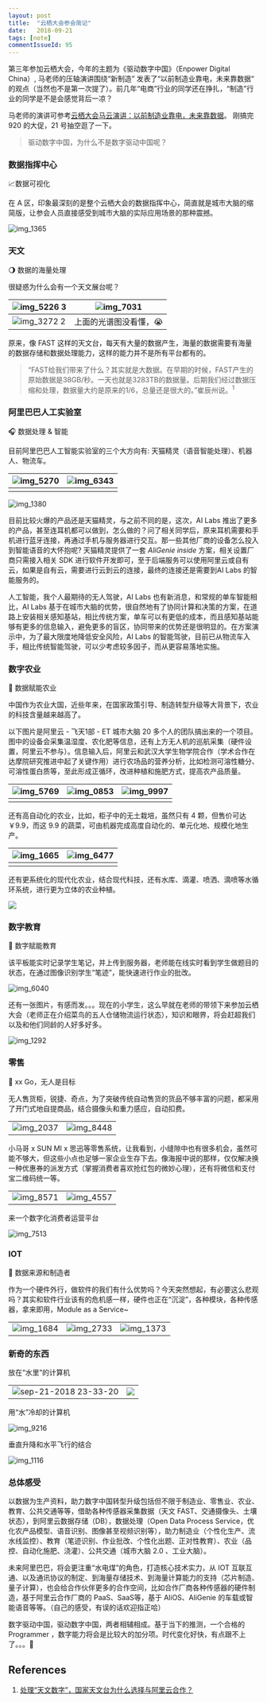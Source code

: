 ```yaml
---
layout: post
title:  "云栖大会参会简记"
date:   2018-09-21
tags: [note]
commentIssueId: 95
---
```




第三年参加云栖大会，今年的主题为《驱动数字中国》（Enpower Digital China）, 马老师的压轴演讲围绕“新制造” 发表了“以前制造业靠电，未来靠数据“ 的观点（当然也不是第一次提了）。前几年“电商”行业的同学还在挣扎，“制造”行业的同学是不是会感觉背后一凉？

马老师的演讲可参考[云栖大会马云演讲：以前制造业靠电，未来靠数据](https://yq.aliyun.com/articles/642062?spm=a2c4e.11153959.teamhomeleft.133.111f558eYLU0pW)。 刚搞完 920 的大促，21 号抽空逛了一下。

> 驱动数字中国，为什么不是数字驱动中国呢？

### 数据指挥中心

📈数据可视化

在 A 区，印象最深刻的是整个云栖大会的数据指挥中心，简直就是城市大脑的缩简版，让参会人员直接感受到城市大脑的实际应用场景的那种震撼。

![img_1365](https://user-images.githubusercontent.com/7157346/45884597-e9f3d900-bde6-11e8-97cb-7aebad35fa4e.JPG)



### 天文

🌖 数据的海量处理

很疑惑为什么会有一个天文展台呢？

| ![img_5226 3](https://user-images.githubusercontent.com/7157346/45885657-91720b00-bde9-11e8-8bf7-5d705e033223.JPG) | ![img_7031](https://user-images.githubusercontent.com/7157346/45885654-9040de00-bde9-11e8-9b84-74495031f45b.JPG) |
| ------------------------------------------------------------ | ------------------------------------------------------------ |
| ![img_3272 2](https://user-images.githubusercontent.com/7157346/45885661-93d46500-bde9-11e8-801d-204c088fa846.JPG) | 上面的光谱图没看懂，😭                                        |

原来，像 FAST 这样的天文台，每天有大量的数据产生，海量的数据需要有海量的数据存储和数据处理能力，这样的能力并不是所有平台都有的。

> “FAST给我们带来了什么？其实就是大数据。在早期的时候，FAST产生的原始数据是38GB/秒。一天也就是3283TB的数据量。后期我们经过数据压缩和处理，数据量大约是原来的1/6，总量还是很大的。”崔辰州说。<sup>1</sup>



### 阿里巴巴人工实验室

🎧 数据处理 & 智能

目前阿里巴巴人工智能实验室的三个大方向有: 天猫精灵（语音智能处理）、机器人、物流车。

| ![img_5270](https://user-images.githubusercontent.com/7157346/45886357-84561b80-bdeb-11e8-8dfd-0517be1efc60.JPG) | ![img_6343](https://user-images.githubusercontent.com/7157346/45886362-87e9a280-bdeb-11e8-939b-792a818d69bd.JPG) |
| ------------------------------------------------------------ | ------------------------------------------------------------ |
|                                                              |                                                              |

![img_1380](https://user-images.githubusercontent.com/7157346/45886352-8029fe00-bdeb-11e8-9b02-06b01989574e.JPG)

目前比较火爆的产品还是天猫精灵，与之前不同的是，这次，AI Labs 推出了更多的产品，甚至连耳机都可以做到，怎么做的？问了相关同学后，原来耳机需要和手机进行蓝牙连接，再通过手机与服务器进行交互。那一些其他厂商的设备怎么投入到智能语音的大怀抱呢? 天猫精灵提供了一套 *AliGenie* *inside* 方案，相关设置厂商只需接入相关 SDK 进行软件开发即可，至于后端服务可以使用阿里云或自有云，如果是自有云，需要进行云到云的连接，最终的连接还是需要到AI Labs 的智能服务的。

人工智能，我个人最期待的无人驾驶，AI Labs 也有新消息，和常规的单车智能相比，AI Labs 基于在城市大脑的优势，很自然地有了协同计算和决策的方案，在道路上安装相关感知基站，相比传统方案，单车可以有更低的成本，而且感知基站能够有更多的信息输入，避免更多的盲区，协同带来的优势还是很明显的。在方案演示中，为了最大限度地降低安全风险，AI Labs 的智能驾驶，目前已从物流车入手，相比传统智能驾驶，可以少考虑较多因子，而从更容易落地实施。



### 数字农业

🌱 数据赋能农业

中国作为农业大国，近些年来，在国家政策引导、制造转型升级等大背景下，农业的科技含量越来越高了。

以下图片是阿里云 - 飞天1部 - ET 城市大脑 20 多个人的团队搞出来的一个项目。图中的设备会采集温湿度、农化肥等信息，还有上方无人机的巡航采集（硬件设置，阿里云不参与）。信息输入后，阿里云和武汉大学生物学院合作（学术合作在达摩院研究推进中起了关键作用）进行农场品的营养分析，比如检测可溶性糖分、可溶性蛋白质等，至此形成正循环，改进种植和施肥方式，提高农产品质量。

| ![img_5769](https://user-images.githubusercontent.com/7157346/45888840-a357ac00-bdf1-11e8-97dd-a4a4988c31df.JPG) | ![img_0853](https://user-images.githubusercontent.com/7157346/45888514-d483ac80-bdf0-11e8-9738-1eefdf5ea2ba.JPG) | ![img_9997](https://user-images.githubusercontent.com/7157346/45888518-d64d7000-bdf0-11e8-9940-666aa459630d.JPG) |
| ------------------------------------------------------------ | ------------------------------------------------------------ | ------------------------------------------------------------ |
|                                                              |                                                              |                                                              |

还有高自动化的农业，比如，柜子中的无土栽培，虽然只有 4 颗，但售价可达 ￥9.9，而这 9.9 的蔬菜，可由机器完成高度自动化的、单元化地、规模化地生产。

| ![img_1665](https://user-images.githubusercontent.com/7157346/45889458-17468400-bdf3-11e8-94ff-feb7a8ac7e79.JPG) | ![img_6477](https://user-images.githubusercontent.com/7157346/45889462-1b72a180-bdf3-11e8-900d-3ef0fe91e767.JPG) |
| ------------------------------------------------------------ | ------------------------------------------------------------ |
|                                                              |                                                              |

还有更系统化的现代化农业，结合现代科技，还有水库、滴灌、喷洒、滴喷等水循环系统，进行更为立体的农业种植。

![](https://user-images.githubusercontent.com/7157346/45889884-1feb8a00-bdf4-11e8-863c-b735eb128944.png)



### 数字教育

📖 数字赋能教育

该平板能实时记录学生笔记，并上传到服务器，老师能在线实时看到学生做题目的状态，在通过图像识别学生“笔迹”，能快速进行作业的批改。

![img_6040](https://user-images.githubusercontent.com/7157346/45891527-5fb47080-bdf8-11e8-8cd6-ca7272f82725.JPG)

还有一张图片，有感而发。。。现在的小学生，这么早就在老师的带领下来参加云栖大会（老师正在介绍菜鸟的五人仓储物流运行状态），知识和眼界，将会赶超我们以及和他们同龄的人好多好多。

![img_1292](https://user-images.githubusercontent.com/7157346/45891535-63e08e00-bdf8-11e8-9813-4a0ca95fbb9b.JPG)



###  零售

🛒  xx Go，无人是目标

无人售货柜，锐捷、奇点，为了突破传统自动售货的货品不够丰富的问题，都采用了开门式地自提商品，结合摄像头和重力感应，自动扣费。

|                                                              |                                                              |
| ------------------------------------------------------------ | ------------------------------------------------------------ |
| ![img_2037](https://user-images.githubusercontent.com/7157346/45891927-5677d380-bdf9-11e8-9058-0b740071d43a.JPG) | ![img_8448](https://user-images.githubusercontent.com/7157346/45892175-f5043480-bdf9-11e8-970b-b80a2652365c.JPG) |

小马哥 x SUN MI x 思迅等零售系统，让我看到，小缝隙中也有很多机会，虽然可能不够大，但这些小点也足够一家企业生存下去。像海报中说的那样，仅仅解决换一种优惠券的派发方式（掌握消费者喜欢抢红包的微妙心理），还有将微信和支付宝二维码统一等。

|                                                              |                                                              |
| ------------------------------------------------------------ | ------------------------------------------------------------ |
| ![img_8571](https://user-images.githubusercontent.com/7157346/45892308-51ffea80-bdfa-11e8-9f76-084771ab4b2a.JPG) | ![img_4557](https://user-images.githubusercontent.com/7157346/45892439-b7ec7200-bdfa-11e8-874c-882da6004b3f.JPG) |

来一个数字化消费者运营平台

![img_7513](https://user-images.githubusercontent.com/7157346/45892569-0f8add80-bdfb-11e8-88a9-e27c08d6c618.JPG)



### IOT 

📡 数据来源和制造者

作为一个硬件外行，做软件的我们有什么优势吗？今天突然想起，有必要这么悲观吗？其实和软件行业该有的危机感一样，硬件也正在“沉淀”，各种模块，各种传感器，拿来即用，Module as a Service~

|                                                              |                                                              |                                                              |
| ------------------------------------------------------------ | ------------------------------------------------------------ | ------------------------------------------------------------ |
| ![img_1684](https://user-images.githubusercontent.com/7157346/45892492-dfdbd580-bdfa-11e8-9f76-9e4fbedc590a.JPG) | ![img_2733](https://user-images.githubusercontent.com/7157346/45892503-e36f5c80-bdfa-11e8-83ee-0364665cc41f.JPG) | ![img_1373](https://user-images.githubusercontent.com/7157346/45892508-e5d1b680-bdfa-11e8-84ec-d87ddff17255.JPG) |



### 新奇的东西

放在“水里”的计算机

|                                                              |                                                              |
| ------------------------------------------------------------ | ------------------------------------------------------------ |
| ![sep-21-2018 23-33-20](https://user-images.githubusercontent.com/7157346/45890935-d18bba80-bdf6-11e8-863e-fc73ff3070a4.gif) | ![](https://user-images.githubusercontent.com/7157346/45915124-36d8bd80-be82-11e8-9a05-7df9db75769c.png) |

用“水”冷却的计算机

![img_9216](https://user-images.githubusercontent.com/7157346/45890967-ed8f5c00-bdf6-11e8-94a1-aa1dc1be7dab.JPG)

垂直升降和水平飞行的结合

![img_1116](https://user-images.githubusercontent.com/7157346/45890939-d3ee1480-bdf6-11e8-92c0-7c601127447f.JPG)



### 总体感受

以数据为生产资料，助力数字中国转型升级包括但不限于制造业、零售业、农业、教育、公共交通等等，借助各种传感器采集数据（天文 FAST、交通摄像头、土壤状态），到阿里云数据存储（DB），数据处理（Open Data Process Service，优化农产品模型、语音识别、图像甚至视频识别等），助力制造业（个性化生产、流水线监控）、教育（笔迹识别、作业批改、个性化出题、正对性教育）、农业（品控、自动化施肥、浇灌）、公共交通（城市大脑 2.0 、工业大脑）。

未来阿里巴巴，将会更注重“水电煤”的角色，打造核心技术实力，从 IOT 互联互通、以及通讯协议的制定、到海量存储技术、到海量计算能力的支持（芯片制造、量子计算），也会给合作伙伴更多的合作空间，比如合作厂商各种传感器的硬件制造，基于阿里云合作厂商的 PaaS、SaaS等，基于 AliOS、AliGenie 的车载或智能语音等等。（自己的感受，有误的话欢迎指正哈）

数字驱动中国，驱动数字中国，两者相辅相成。基于当下的推测，一个合格的 Programmer ，数字能力将会是比较大的加分项。时代变化好快，有点跟不上了。。。🤣



## References

1. [处理“天文数字”，国家天文台为什么选择与阿里云合作？](https://yq.aliyun.com/articles/587234)